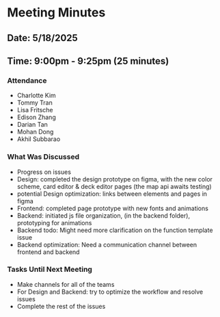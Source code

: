 # Meeting Minutes
## Date: 5/18/2025
## Time: 9:00pm - 9:25pm (25 minutes)
### Attendance
- Charlotte Kim
- Tommy Tran
- Lisa Fritsche
- Edison Zhang
- Darian Tan
- Mohan Dong
- Akhil Subbarao
  
### What Was Discussed
- Progress on issues
- Design: completed the design prototype on figma, with the new color scheme, card editor & deck editor pages (the map api awaits testing) 
- potential Design optimization: links between elements and pages in figma
- Frontend: completed page prototype with new fonts and animations
- Backend: initiated js file organization, (in the backend folder), prototyping for animations
- Backend todo: Might need more clarification on the function template issue
- Backend optimization: Need a communication channel between frontend and backend

### Tasks Until Next Meeting
- Make channels for all of the teams
- For Design and Backend: try to optimize the workflow and resolve issues
- Complete the rest of the issues
